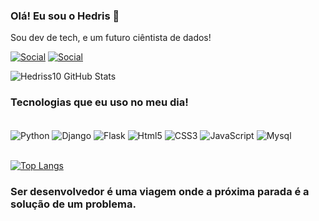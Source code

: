 ### Olá! Eu sou o Hedris 🧪
Sou dev de tech, e um  futuro ciêntista de dados!


[![Social](https://img.shields.io/badge/LinkedIn-0077B5?style=for-the-badge&logo=linkedin&logoColor=white)](https://www.linkedin.com/in/hedriss10/)
[![Social](https://img.shields.io/badge/Instagram-E4405F?style=for-the-badge&logo=instagram&logoColor=white)](https://www.instagram.com/hedriss10/)

![Hedriss10 GitHub Stats](https://github-readme-stats.vercel.app/api?username=Nyckzin10&show_icons=true&theme=dracula)

### Tecnologias que eu uso no meu dia! 

<div style="display: inline_block"><br/>
<img  align="center" alt="Python" src="https://img.shields.io/badge/Python-3776AB?style=for-the-badge&logo=python&logoColor=yellow"/> 
<img align="center" alt="Django" src="https://img.shields.io/badge/Django-092E20?style=for-the-badge&logo=django&logoColor=white"/>
<img  align="center" alt="Flask" src="https://img.shields.io/badge/Flask-000000?style=for-the-badge&logo=flask&logoColor=white/"> 
<img  align="center" alt="Html5" src="https://img.shields.io/badge/HTML5-E34F26?style=for-the-badge&logo=html5&logoColor=white"> 
<img  align="center" alt="CSS3" src="https://img.shields.io/badge/CSS-239120?&style=for-the-badge&logo=css3&logoColor=white"> 
<img  align="center" alt="JavaScript" src="https://img.shields.io/badge/JavaScript-323330?style=for-the-badge&logo=javascript&logoColor=F7DF1E">
<img  align="center" alt="Mysql" src="https://img.shields.io/badge/MySQL-00000F?style=for-the-badge&logo=mysql&logoColor=white"> 
</div><br>

[![Top Langs](https://github-readme-stats.vercel.app/api/top-langs/?username=Nyckzin10&langs_count=8)](https://github.com/anuraghazra/github-readme-stats)

### Ser desenvolvedor é uma viagem onde a próxima parada é a solução de um problema.

